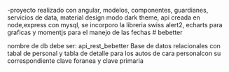 -proyecto realizado con angular, modelos, componentes, guardianes, servicios de data,
 material design modo dark theme, 
api creada en node,express con mysql, 
se incorporo la libreria swiss alert2, echarts para graficas y momentjs para el manejo de las fechas # bebetter

nombre de db debe ser: api_rest_bebetter
Base de datos relacionales con tabal de personal y tabla de detalle para los autos de cara personalcon su correspondiente clave foranea y clave primaria